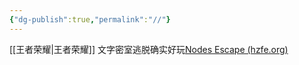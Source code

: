 ```yaml
---
{"dg-publish":true,"permalink":"//"}
---
```


[[王者荣耀\|王者荣耀]]
文字密室逃脱确实好玩[Nodes Escape (hzfe.org)](https://nodes-escape.hzfe.org/)
